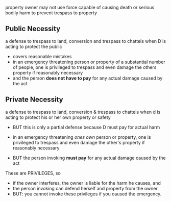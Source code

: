 
property owner may not use force capable of causing death or serious bodily harm to prevent trespass to property

## Public Necessity 

 a defense to trespass to land, conversion and trespass to chattels when D is acting to protect the public
- covers reasonable mistakes
- in an emergency threatening person or property of a substantial number of people, one is privileged to trespass and even damage the others property if reasonably necessary
- and the person **does not have to pay** for any actual damage caused by the act


## Private Necessity 

 a defense to trespass to land, conversion & trespass to chattels when d is acting to protect his or her own property or safety
- BUT this is only a partial defense because D must pay for actual harm 

- in an emergency threatening *ones own* person or property, one is privileged to trespass and even damage the other's property if reasonably necessary
- BUT the person invoking **must pay** for any actual damage caused by the act

These are PRIVILEGES, so
- if the owner interferes, the owner is liable for the harm he causes, and
- the person invoking can defend herself and property from the owner
- BUT: you cannot invoke these privileges if you caused the emergency.